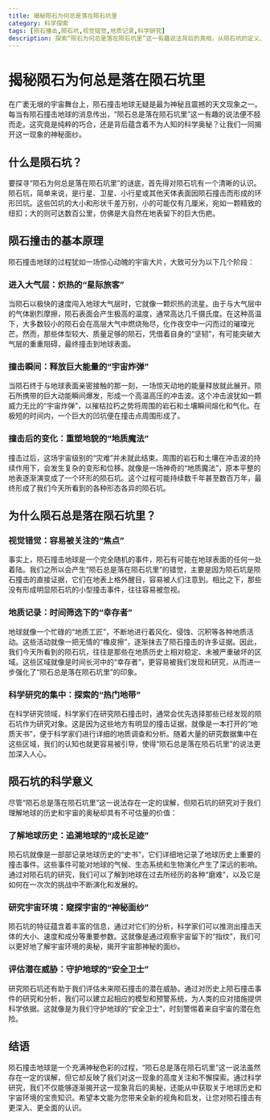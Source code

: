 ```yaml
---
title: 揭秘陨石为何总是落在陨石坑里
category: 科学探索
tags: [陨石撞击,陨石坑,视觉错觉,地质记录,科学研究]
description: 探索“陨石为何总是落在陨石坑里”这一有趣说法背后的真相，从陨石坑的定义、陨石撞击原理等方面剖析原因，揭示其科学意义。
---
```

# 揭秘陨石为何总是落在陨石坑里
在广袤无垠的宇宙舞台上，陨石撞击地球无疑是最为神秘且震撼的天文现象之一。每当有陨石撞击地球的消息传出，“陨石总是落在陨石坑里”这一有趣的说法便不胫而走。这究竟是纯粹的巧合，还是背后蕴含着不为人知的科学奥秘？让我们一同揭开这一现象的神秘面纱。

## 什么是陨石坑？

要探寻“陨石为何总是落在陨石坑里”的谜底，首先得对陨石坑有一个清晰的认识。陨石坑，简单来说，是行星、卫星、小行星或其他天体表面因陨石撞击而形成的环形凹坑。这些凹坑的大小和形状千差万别，小的可能仅有几厘米，宛如一颗精致的纽扣；大的则可达数百公里，仿佛是大自然在地表留下的巨大伤疤。

## 陨石撞击的基本原理

陨石撞击地球的过程犹如一场惊心动魄的宇宙大片，大致可分为以下几个阶段：

### 进入大气层：炽热的“星际旅客”

当陨石以极快的速度闯入地球大气层时，它就像一颗炽热的流星。由于与大气层中的气体剧烈摩擦，陨石表面会产生极高的温度，通常高达几千摄氏度。在这种高温下，大多数较小的陨石会在高层大气中燃烧殆尽，化作夜空中一闪而过的璀璨光芒。然而，那些体型较大、质量足够的陨石，凭借着自身的“坚韧”，有可能突破大气层的重重阻碍，最终撞击到地球表面。

### 撞击瞬间：释放巨大能量的“宇宙炸弹”

当陨石终于与地球表面亲密接触的那一刻，一场惊天动地的能量释放就此展开。陨石所携带的巨大动能瞬间爆发，形成一个高温高压的冲击波。这个冲击波犹如一颗威力无比的“宇宙炸弹”，以摧枯拉朽之势将周围的岩石和土壤瞬间熔化和气化。在极短的时间内，一个巨大的凹坑便在撞击点周围形成了。

### 撞击后的变化：重塑地貌的“地质魔法”

撞击过后，这场宇宙级别的“灾难”并未就此结束。周围的岩石和土壤在冲击波的持续作用下，会发生复杂的变形和位移。就像是一场神奇的“地质魔法”，原本平整的地表逐渐演变成了一个环形的陨石坑。这个过程可能持续数千年甚至数百万年，最终形成了我们今天所看到的各种形态各异的陨石坑。

## 为什么陨石总是落在陨石坑里？

### 视觉错觉：容易被关注的“焦点”

事实上，陨石撞击地球是一个完全随机的事件，陨石有可能在地球表面的任何一处着陆。我们之所以会产生“陨石总是落在陨石坑里”的错觉，主要是因为陨石坑是陨石撞击的直接证据，它们在地表上格外醒目，容易被人们注意到。相比之下，那些没有形成明显陨石坑的小型撞击事件，往往容易被忽视。

### 地质记录：时间筛选下的“幸存者”

地球就像一个忙碌的“地质工匠”，不断地进行着风化、侵蚀、沉积等各种地质活动。这些活动就像一把无情的“橡皮擦”，逐渐抹去了陨石撞击的许多证据。因此，我们今天所看到的陨石坑，往往是那些在地质历史上相对稳定、未被严重破坏的区域。这些区域就像是时间长河中的“幸存者”，更容易被我们发现和研究，从而进一步强化了“陨石总是落在陨石坑里”的印象。

### 科学研究的集中：探索的“热门地带”

在科学研究领域，科学家们在研究陨石撞击时，通常会优先选择那些已经发现的陨石坑作为研究对象。这是因为这些地方有明显的撞击证据，就像是一本打开的“地质天书”，便于科学家们进行详细的地质调查和分析。随着大量的研究数据集中在这些区域，我们的认知也就更容易被引导，使得“陨石总是落在陨石坑里”的说法更加深入人心。

## 陨石坑的科学意义

尽管“陨石总是落在陨石坑里”这一说法存在一定的误解，但陨石坑的研究对于我们理解地球的历史和宇宙的奥秘却具有不可估量的价值：

### 了解地球历史：追溯地球的“成长足迹”

陨石坑就像是一部部记录地球历史的“史书”，它们详细地记录了地球历史上重要的撞击事件。这些事件可能对地球的气候、生态系统和生物演化产生了深远的影响。通过对陨石坑的研究，我们可以了解到地球在过去所经历的各种“磨难”，以及它是如何在一次次的挑战中不断演化和发展的。

### 研究宇宙环境：窥探宇宙的“神秘面纱”

陨石坑的特征蕴含着丰富的信息，通过对它们的分析，科学家们可以推测出撞击天体的大小、速度和成分等重要参数。这就像是通过观察宇宙留下的“指纹”，我们可以更好地了解宇宙环境的奥秘，揭开宇宙那神秘的面纱。

### 评估潜在威胁：守护地球的“安全卫士”

研究陨石坑还有助于我们评估未来陨石撞击的潜在威胁。通过对历史上陨石撞击事件的研究和分析，我们可以建立起相应的模型和预警系统，为人类的应对措施提供科学依据。这就像是为我们守护地球的“安全卫士”，时刻警惕着来自宇宙的潜在危险。

## 结语

陨石撞击地球是一个充满神秘色彩的过程，“陨石总是落在陨石坑里”这一说法虽然存在一定的误解，但它却反映了我们对这一现象的高度关注和不懈探索。通过科学研究，我们不仅能够逐渐揭开这一现象背后的奥秘，还能从中获取关于地球历史和宇宙环境的宝贵知识。希望本文能为您带来全新的视角和启发，让您对陨石撞击有更深入、更全面的认识。